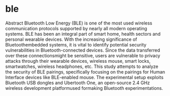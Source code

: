 # ble

Abstract
Bluetooth Low Energy (BLE) is one of the most used wireless communication protocols supported
by nearly all modern operating systems. BLE has been an integral part of smart home,
health sectors and personal wearable devices. With the increasing significance of Bluetoothembedded
systems, it is vital to identify potential security vulnerabilities in Bluetooth-connected
devices. Since the data transferred over these connectionsmight be sensitive, users are vulnerable
to privacy attacks through their wearable devices, wireless mouse, smart locks, smartwatches,
wireless headphones, etc.
This study attempts to analyze the security of BLE pairings, specifically focusing on the
pairings for Human Interface devices like BLE-enabled mouse. The experimental setup exploits
Bluetooth USB dongles and Ubertooth One, an open-source 2.4 GHz wireless development
platformused formaking Bluetooth experimentations.